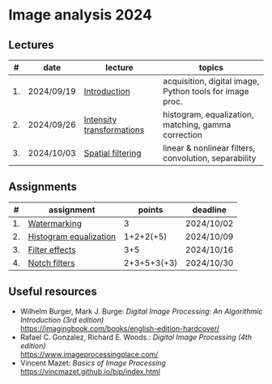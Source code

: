 # Image analysis 2024


## Lectures

| #  | date       | lecture                                                               | topics                                                   |
|----|------------|-----------------------------------------------------------------------|----------------------------------------------------------|
| 1. | 2024/09/19 | [Introduction](lectures/introduction.ipynb)                           | acquisition, digital image, Python tools for image proc. |
| 2. | 2024/09/26 | [Intensity transformations](lectures/intensity_transformations.ipynb) | histogram, equalization, matching, gamma correction      |
| 3. | 2024/10/03 | [Spatial filtering](lectures/spatial_filtering.ipynb)                 | linear & nonlinear filters, convolution, separability    |


## Assignments

| #  | assignment                                                         | points    | deadline   |
|----|--------------------------------------------------------------------|-----------|------------|
| 1. | [Watermarking](assignments/watermarking.ipynb)                     | 3         | 2024/10/02 |
| 2. | [Histogram equalization](assignments/histogram_equalization.ipynb) | 1+2+2(+5) | 2024/10/09 |
| 3. | [Filter effects](assignments/filter_effects.ipynb)                 | 3+5       | 2024/10/16 |
| 4. | [Notch filters](assignments/notch_filters.ipynb)                   | 2+3+5+3(+3) | 2024/10/30 |


## Useful resources

- Wilhelm Burger, Mark J. Burge: *Digital Image Processing: An Algorithmic Introduction (3rd edition)*  
  https://imagingbook.com/books/english-edition-hardcover/
- Rafael C. Gonzalez, Richard E. Woods.: *Digital Image Processing (4th edition)*  
  https://www.imageprocessingplace.com/
- Vincent Mazet: *Basics of Image Processing*  
  https://vincmazet.github.io/bip/index.html

